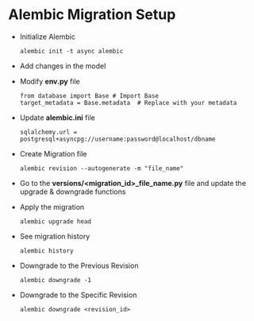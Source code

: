 # Alembic Migration Setup

- Initialize Alembic
   ```
   alembic init -t async alembic
   ```

- Add changes in the model

- Modify **env.py** file
  ```
  from database import Base # Import Base
  target_metadata = Base.metadata  # Replace with your metadata
  ```

- Update **alembic.ini** file
  ```
  sqlalchemy.url = postgresql+asyncpg://username:password@localhost/dbname
  ```

- Create Migration file
  ```
  alembic revision --autogenerate -m "file_name"
  ```

- Go to the **versions/<migration_id>_file_name.py** file and update the upgrade & downgrade functions

- Apply the migration
  ```
  alembic upgrade head
  ```

- See migration history
  ```
  alembic history
  ```

- Downgrade to the Previous Revision 
  ```
  alembic downgrade -1
  ```

- Downgrade to the Specific Revision 
  ```
  alembic downgrade <revision_id>
  ```

